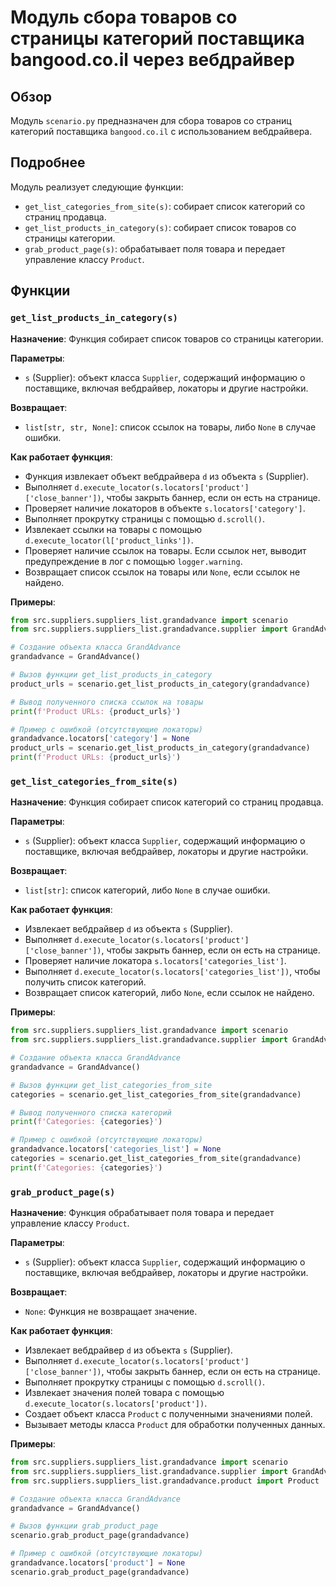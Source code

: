 # Модуль сбора товаров со страницы категорий поставщика bangood.co.il через вебдрайвер

## Обзор

Модуль `scenario.py` предназначен для сбора товаров со страниц категорий поставщика `bangood.co.il` с использованием вебдрайвера. 

## Подробнее

Модуль реализует следующие функции:

- `get_list_categories_from_site(s)`: собирает список категорий со страниц продавца.
- `get_list_products_in_category(s)`: собирает список товаров со страницы категории. 
- `grab_product_page(s)`: обрабатывает поля товара и передает управление классу `Product`.

##  Функции

### `get_list_products_in_category(s)`

**Назначение**: Функция собирает список товаров со страницы категории.

**Параметры**:
- `s` (Supplier): объект класса `Supplier`, содержащий информацию о поставщике, включая вебдрайвер, локаторы и другие настройки.

**Возвращает**:
- `list[str, str, None]`: список ссылок на товары, либо `None` в случае ошибки.

**Как работает функция**:

- Функция извлекает объект вебдрайвера `d` из объекта `s` (Supplier). 
- Выполняет `d.execute_locator(s.locators['product']['close_banner'])`, чтобы закрыть баннер, если он есть на странице.
- Проверяет наличие локаторов в объекте `s.locators['category']`.
- Выполняет прокрутку страницы с помощью `d.scroll()`.
- Извлекает ссылки на товары с помощью `d.execute_locator(l['product_links'])`. 
- Проверяет наличие ссылок на товары. Если ссылок нет, выводит предупреждение в лог с помощью `logger.warning`.
- Возвращает список ссылок на товары или `None`, если ссылок не найдено.

**Примеры**:
```python
from src.suppliers.suppliers_list.grandadvance import scenario
from src.suppliers.suppliers_list.grandadvance.supplier import GrandAdvance

# Создание объекта класса GrandAdvance
grandadvance = GrandAdvance()

# Вызов функции get_list_products_in_category
product_urls = scenario.get_list_products_in_category(grandadvance)

# Вывод полученного списка ссылок на товары
print(f'Product URLs: {product_urls}')

# Пример с ошибкой (отсутствующие локаторы)
grandadvance.locators['category'] = None
product_urls = scenario.get_list_products_in_category(grandadvance)
print(f'Product URLs: {product_urls}')
```


### `get_list_categories_from_site(s)`

**Назначение**: Функция собирает список категорий со страниц продавца.

**Параметры**:
- `s` (Supplier): объект класса `Supplier`, содержащий информацию о поставщике, включая вебдрайвер, локаторы и другие настройки.

**Возвращает**:
- `list[str]`: список категорий, либо `None` в случае ошибки.

**Как работает функция**:

- Извлекает вебдрайвер `d` из объекта `s` (Supplier).
- Выполняет `d.execute_locator(s.locators['product']['close_banner'])`, чтобы закрыть баннер, если он есть на странице.
- Проверяет наличие локатора `s.locators['categories_list']`.
- Выполняет `d.execute_locator(s.locators['categories_list'])`, чтобы получить список категорий.
- Возвращает список категорий, либо `None`, если ссылок не найдено.

**Примеры**:
```python
from src.suppliers.suppliers_list.grandadvance import scenario
from src.suppliers.suppliers_list.grandadvance.supplier import GrandAdvance

# Создание объекта класса GrandAdvance
grandadvance = GrandAdvance()

# Вызов функции get_list_categories_from_site
categories = scenario.get_list_categories_from_site(grandadvance)

# Вывод полученного списка категорий
print(f'Categories: {categories}')

# Пример с ошибкой (отсутствующие локаторы)
grandadvance.locators['categories_list'] = None
categories = scenario.get_list_categories_from_site(grandadvance)
print(f'Categories: {categories}')
```

### `grab_product_page(s)`

**Назначение**: Функция обрабатывает поля товара и передает управление классу `Product`.

**Параметры**:
- `s` (Supplier): объект класса `Supplier`, содержащий информацию о поставщике, включая вебдрайвер, локаторы и другие настройки.

**Возвращает**:
- `None`:  Функция не возвращает значение. 

**Как работает функция**:

- Извлекает вебдрайвер `d` из объекта `s` (Supplier).
- Выполняет `d.execute_locator(s.locators['product']['close_banner'])`, чтобы закрыть баннер, если он есть на странице.
- Выполняет прокрутку страницы с помощью `d.scroll()`.
- Извлекает значения полей товара с помощью `d.execute_locator(s.locators['product'])`.
- Создает объект класса `Product` с полученными значениями полей.
- Вызывает методы класса `Product` для обработки полученных данных.

**Примеры**:
```python
from src.suppliers.suppliers_list.grandadvance import scenario
from src.suppliers.suppliers_list.grandadvance.supplier import GrandAdvance
from src.suppliers.suppliers_list.grandadvance.product import Product

# Создание объекта класса GrandAdvance
grandadvance = GrandAdvance()

# Вызов функции grab_product_page
scenario.grab_product_page(grandadvance)

# Пример с ошибкой (отсутствующие локаторы)
grandadvance.locators['product'] = None
scenario.grab_product_page(grandadvance)